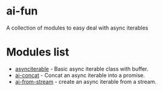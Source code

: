 # ai-fun
A collection of modules to easy deal with async iterables

# Modules list

* [asynciterable](https://github.com/parro-it/asynciterable) - Basic async iterable class with buffer.
* [ai-concat](https://github.com/parro-it/ai-concat) - Concat an async iterable into a promise.
* [ai-from-stream](https://github.com/parro-it/ai-from-stream) - create an async iterable from a stream.
